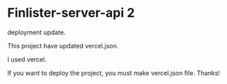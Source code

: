 # Finlister-server-api 2

deployment update.

This project have updated vercel.json.

I used vercel.

If you want to deploy the project, you must make vercel.json file.
Thanks!
